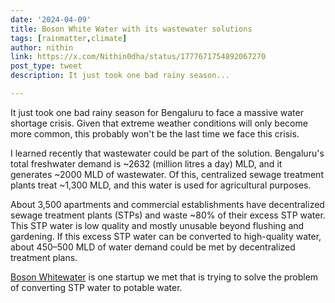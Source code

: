 ```yaml
---
date: '2024-04-09'
title: Boson White Water with its wastewater solutions
tags: [rainmatter,climate]
author: nithin
link: https://x.com/Nithin0dha/status/1777671754892067270
post_type: tweet
description: It just took one bad rainy season...

---
```


It just took one bad rainy season for Bengaluru to face a massive water shortage crisis. Given that extreme weather conditions will only become more common, this probably won't be the last time we face this crisis.

I learned recently that wastewater could be part of the solution. Bengaluru's total freshwater demand is ~2632 (million litres a day) MLD, and it generates ~2000 MLD of wastewater. Of this, centralized sewage treatment plants treat ~1,300 MLD, and this water is used for agricultural purposes.

About 3,500 apartments and commercial establishments have decentralized sewage treatment plants (STPs) and waste ~80% of their excess STP water. This STP water is low quality and mostly unusable beyond flushing and gardening.
If this excess STP water can be converted to high-quality water, about 450–500 MLD of water demand could be met by decentralized treatment plans.

[Boson Whitewater](https://twitter.com/BosonWhitewater) is one startup we met that is trying to solve the problem of converting STP water to potable water.
